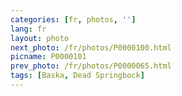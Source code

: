 ```yaml
---
categories: [fr, photos, '']
lang: fr
layout: photo
next_photo: /fr/photos/P0000100.html
picname: P0000101
prev_photo: /fr/photos/P0000065.html
tags: [Baska, Dead Springbock]
---
```

